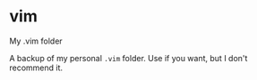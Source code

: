 # vim
My .vim folder

A backup of my personal `.vim` folder. Use if you want, but I don't recommend it.
